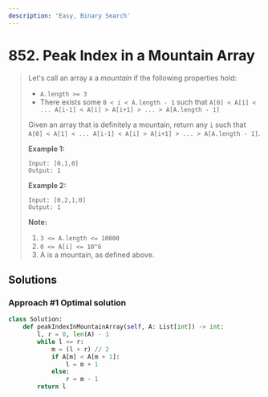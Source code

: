 ```yaml
---
description: 'Easy, Binary Search'
---
```


# 852. Peak Index in a Mountain Array

> Let's call an array `A` a _mountain_ if the following properties hold:
>
> * `A.length >= 3`
> * There exists some `0 < i < A.length - 1` such that `A[0] < A[1] < ... A[i-1] < A[i] > A[i+1] > ... > A[A.length - 1]`
>
> Given an array that is definitely a mountain, return any `i` such that `A[0] < A[1] < ... A[i-1] < A[i] > A[i+1] > ... > A[A.length - 1]`.
>
> **Example 1:**
>
> ```text
> Input: [0,1,0]
> Output: 1
> ```
>
> **Example 2:**
>
> ```text
> Input: [0,2,1,0]
> Output: 1
> ```
>
> **Note:**
>
> 1. `3 <= A.length <= 10000`
> 2. `0 <= A[i] <= 10^6`
> 3. A is a mountain, as defined above.

## Solutions

### Approach \#1 Optimal solution

```python
class Solution:
    def peakIndexInMountainArray(self, A: List[int]) -> int:
        l, r = 0, len(A) - 1
        while l <= r:
            m = (l + r) // 2
            if A[m] < A[m + 1]:
                l = m + 1
            else:
                r = m - 1
        return l
```


